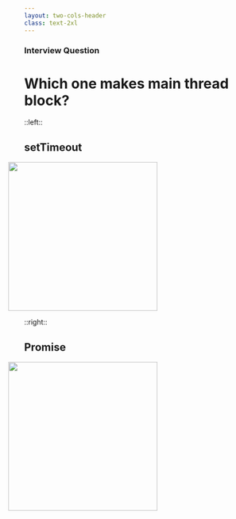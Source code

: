 ```yaml
---
layout: two-cols-header
class: text-2xl
---
```


### Interview Question
# Which one makes main thread block?

::left::

## setTimeout

<img src="/images/setTimeout.png" class="code" style="margin-left: -2rem; height: 300px;" />

::right::

## Promise

<img src="/images/promise.png" class="code" style="margin-left: -2rem; height: 300px;" />